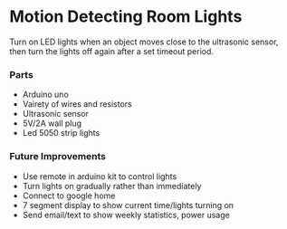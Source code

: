 # Motion Detecting Room Lights
Turn on LED lights when an object moves close to the ultrasonic sensor, then turn the lights off again after a set timeout period.

### Parts
* Arduino uno
* Vairety of wires and resistors
* Ultrasonic sensor
* 5V/2A wall plug
* Led 5050 strip lights

### Future Improvements
* Use remote in arduino kit to control lights
* Turn lights on gradually rather than immediately
* Connect to google home
* 7 segment display to show current time/lights turning on
* Send email/text to show weekly statistics, power usage
